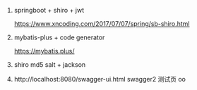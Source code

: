 1. springboot + shiro + jwt

    https://www.xncoding.com/2017/07/07/spring/sb-shiro.html

2. mybatis-plus + code generator
    
    https://mybatis.plus/
    
3. shiro md5 salt + jackson

4. http://localhost:8080/swagger-ui.html swagger2 测试页
oo
